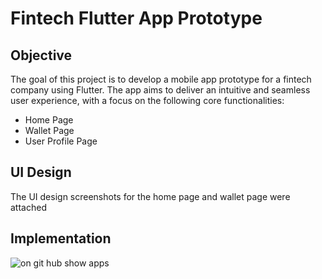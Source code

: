 # Fintech Flutter App Prototype

## Objective

The goal of this project is to develop a mobile app prototype for a fintech company using Flutter. The app aims to deliver an intuitive and seamless user experience, with a focus on the following core functionalities:
- Home Page
- Wallet Page
- User Profile Page

## UI Design

The UI design screenshots for the home page and wallet page were attached

## Implementation
![on git hub show apps](https://github.com/user-attachments/assets/09ea3002-4968-46b7-b899-20a674f88d54)
